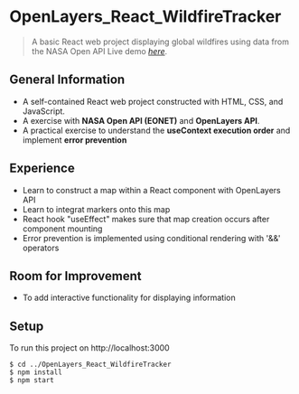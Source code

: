 # OpenLayers_React_WildfireTracker

> A basic React web project displaying global wildfires using data from the NASA Open API
> Live demo [_here_](https://phenomenal-pony-e9fbcd.netlify.app).

## General Information

- A self-contained React web project constructed with HTML, CSS, and JavaScript.
- A exercise with **NASA Open API (EONET)** and **OpenLayers API**.
- A practical exercise to understand the **useContext execution order** and implement **error prevention**

## Experience

- Learn to construct a map within a React component with OpenLayers API
- Learn to integrat markers onto this map
- React hook "useEffect" makes sure that map creation occurs after component mounting
- Error prevention is implemented using conditional rendering with '&&' operators

## Room for Improvement

- To add interactive functionality for displaying information

## Setup

To run this project on http://localhost:3000

```
$ cd ../OpenLayers_React_WildfireTracker
$ npm install
$ npm start
```
